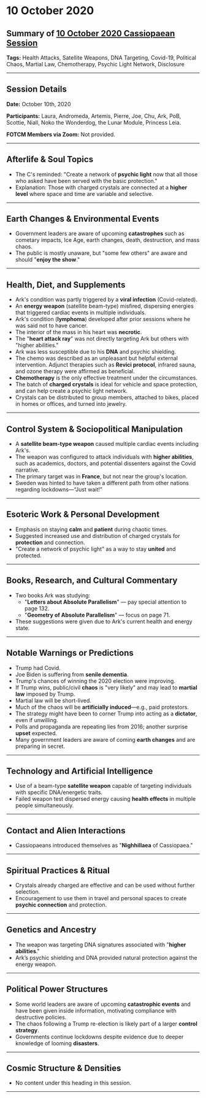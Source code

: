 # 10 October 2020

## Summary of [10 October 2020 Cassiopaean Session](https://cassiopaea.org/forum/threads/session-10-october-2020.49595/#post-898385)

**Tags:** Health Attacks, Satellite Weapons, DNA Targeting, Covid-19, Political Chaos, Martial Law, Chemotherapy, Psychic Light Network, Disclosure

---


## Session Details

**Date:** October 10th, 2020

**Participants:** Laura, Andromeda, Artemis, Pierre, Joe, Chu, Ark, PoB, Scottie, Niall, Noko the Wonderdog, the Lunar Module, Princess Leia.

**FOTCM Members via Zoom:** Not provided.

---


## Afterlife & Soul Topics

- The C's reminded: "Create a network of **psychic light** now that all those who asked have been served with the basic protection."
- Explanation: Those with charged crystals are connected at a **higher level** where space and time are variable and selective.

---


## Earth Changes & Environmental Events

- Government leaders are aware of upcoming **catastrophes** such as cometary impacts, Ice Age, earth changes, death, destruction, and mass chaos.
- The public is mostly unaware, but "some few others" are aware and should "**enjoy the show**."

---


## Health, Diet, and Supplements

- Ark's condition was partly triggered by a **viral infection** (Covid-related).
- An **energy weapon** (satellite beam-type) misfired, dispersing energies that triggered cardiac events in multiple individuals.
- Ark's condition (**lymphoma**) developed after prior sessions where he was said not to have cancer.
- The interior of the mass in his heart was **necrotic**.
- The "**heart attack ray**" was not directly targeting Ark but others with "higher abilities."
- Ark was less susceptible due to his **DNA** and psychic shielding.
- The chemo was described as an unpleasant but helpful external intervention. Adjunct therapies such as **Revici protocol**, infrared sauna, and ozone therapy were affirmed as beneficial.
- **Chemotherapy** is the only effective treatment under the circumstances.
- The batch of **charged crystals** is ideal for vehicle and space protection, and can help create a psychic light network.
- Crystals can be distributed to group members, attached to bikes, placed in homes or offices, and turned into jewelry.

---


## Control System & Sociopolitical Manipulation

- A **satellite beam-type weapon** caused multiple cardiac events including Ark's.
- The weapon was configured to attack individuals with **higher abilities**, such as academics, doctors, and potential dissenters against the Covid narrative.
- The primary target was in **France**, but not near the group's location.
- Sweden was hinted to have taken a different path from other nations regarding lockdowns—“Just wait!”

---


## Esoteric Work & Personal Development

- Emphasis on staying **calm** and **patient** during chaotic times.
- Suggested increased use and distribution of charged crystals for **protection** and connection.
- "Create a network of psychic light" as a way to stay **united** and protected.

---


## Books, Research, and Cultural Commentary

- Two books Ark was studying:
    - "**Letters about Absolute Parallelism**" — pay special attention to page 132.
    - "**Geometry of Absolute Parallelism**" — focus on page 71.
- These suggestions were given due to Ark's current health and energy state.

---


## Notable Warnings or Predictions

- Trump had Covid.
- Joe Biden is suffering from **senile dementia**.
- Trump's chances of winning the 2020 election were improving.
- If Trump wins, public/civil **chaos** is "very likely" and may lead to **martial law** imposed by Trump.
- Martial law will be short-lived.
- Much of the chaos will be **artificially induced**—e.g., paid protestors.
- The strategy might have been to corner Trump into acting as a **dictator**, even if unwilling.
- Polls and propaganda are repeating lies from 2016; another surprise **upset** expected.
- Many government leaders are aware of coming **earth changes** and are preparing in secret.

---


## Technology and Artificial Intelligence

- Use of a beam-type **satellite weapon** capable of targeting individuals with specific DNA/energetic traits.
- Failed weapon test dispersed energy causing **health effects** in multiple people simultaneously.

---


## Contact and Alien Interactions

- Cassiopaeans introduced themselves as "**Nighhillaea** of Cassiopaea."

---


## Spiritual Practices & Ritual

- Crystals already charged are effective and can be used without further selection.
- Encouragement to use them in travel and personal spaces to create **psychic connection** and protection.

---


## Genetics and Ancestry

- The weapon was targeting DNA signatures associated with "**higher abilities**."
- Ark’s psychic shielding and DNA provided natural protection against the energy weapon.

---


## Political Power Structures

- Some world leaders are aware of upcoming **catastrophic events** and have been given inside information, motivating compliance with destructive policies.
- The chaos following a Trump re-election is likely part of a larger **control strategy**.
- Governments continue lockdowns despite evidence due to deeper knowledge of looming **disasters**.
---
## Cosmic Structure & Densities

- No content under this heading in this session.

---


